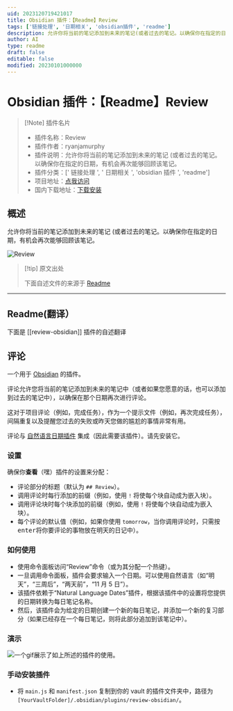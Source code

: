 ```yaml
---
uid: 2023120719421017
title: Obsidian 插件：【Readme】Review
tags: ['链接处理', '日期相关', 'obsidian插件', 'readme']
description: 允许你将当前的笔记添加到未来的笔记(或者过去的笔记。以确保你在指定的日期，有机会再次能够回顾该笔记。
author: AI
type: readme
draft: false
editable: false
modified: 20230101000000
---
```


# Obsidian 插件：【Readme】Review

> [!Note] 插件名片
> - 插件名称：Review
> - 插件作者：ryanjamurphy
> - 插件说明：允许你将当前的笔记添加到未来的笔记 (或者过去的笔记。以确保你在指定的日期，有机会再次能够回顾该笔记。
> - 插件分类：[' 链接处理 ', ' 日期相关 ', 'obsidian 插件 ', 'readme']
> - 项目地址：[点我访问](https://github.com/ryanjamurphy/review-obsidian)
> - 国内下载地址：[下载安装](https://pkmer.cn/products/plugin/pluginMarket/?review-obsidian)

## 概述

允许你将当前的笔记添加到未来的笔记 (或者过去的笔记。以确保你在指定的日期，有机会再次能够回顾该笔记。

![Review](https://cdn.pkmer.cn/covers/review-obsidian_new.gif!pkmer)

> [!tip] 原文出处
>
>下面自述文件的来源于 [Readme](https://ghproxy.net/https://raw.githubusercontent.com/ryanjamurphy/review-obsidian/master/README.md)
>

---

## Readme(翻译）

下面是 [[review-obsidian]] 插件的自述翻译

## 评论

一个用于 [Obsidian](https://obsidian.md) 的插件。

评论允许您将当前的笔记添加到未来的笔记中（或者如果您愿意的话，也可以添加到过去的笔记中），以确保在那个日期再次进行评论。

这对于项目评论（例如，完成任务），作为一个提示文件（例如，再次完成任务），间隔重复以及提醒您过去的失败或昨天您做的尴尬的事情非常有用。

评论与 [自然语言日期插件](https://github.com/argenos/nldates-obsidian) 集成（因此需要该插件）。请先安装它。

### 设置

确保你**查看**（嘿）插件的设置来分配：

- 评论部分的标题（默认为 `## Review`）。
- 调用评论时每行添加的前缀（例如，使用 `!` 将使每个块自动成为嵌入块）。
- 调用评论块时每个块添加的前缀（例如，使用 `!` 将使每个块自动成为嵌入块）。
- 每个评论的默认值（例如，如果你使用 `tomorrow`，当你调用评论时，只需按<kbd>enter</kbd>将你要评论的事物放在明天的日记中）。

### 如何使用

- 使用命令面板访问“Review”命令（或为其分配一个热键）。
- 一旦调用命令面板，插件会要求输入一个日期。可以使用自然语言（如“明天”，“三周后”，“两天前”，“11 月 5 日”）。
- 该插件依赖于“Natural Language Dates”插件，根据该插件中的设置将您提供的日期转换为每日笔记名称。
- 然后，该插件会为给定的日期创建一个新的每日笔记，并添加一个新的复习部分（如果已经存在一个每日笔记，则将此部分追加到该笔记中）。

### 演示

![一个gif展示了如上所述的插件的使用。](https://cdn.pkmer.cn/covers/review-obsidian_1_0.gif!pkmer)

### 手动安装插件

- 将 `main.js` 和 `manifest.json` 复制到你的 vault 的插件文件夹中，路径为 `[YourVaultFolder]/.obsidian/plugins/review-obsidian/`。



